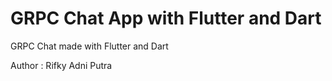 # GRPC Chat App with Flutter and Dart

GRPC Chat made with Flutter and Dart

Author : Rifky Adni Putra
